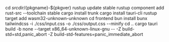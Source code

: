 
cd $srcdir/${pkgname}-${pkgver}
rustup update stable
rustup component add rust-src --toolchain stable
cargo install trunk
cargo install tauri-cli
rustup target add wasm32-unknown-unknown
cd frontend
bun install
bunx tailwindcss -i ./css/input.css -o ./css/output.css --minify
cd ..
cargo tauri build -b none --target x86_64-unknown-linux-gnu -- -Z build-std=std,panic_abort -Z build-std-features=panic_immediate_abort
